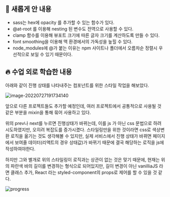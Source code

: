 ## 🌱 새롭게 안 내용

- sass는 hex에 opacity 를 추가할 수 있는 함수가 있다.
- @at-root 를 이용해 nesting 된 변수도 전역으로 사용할 수 있다.
- clamp 함수를 이용해 뷰포트 크기에 따른 글자 크기를 계산하도록 만들 수 있다.
- font smoothing을 이용해 맥 환경에서의 가독성을 높힐 수 있다.
- node_modules에 @가 붙는 이유는 npm 사이트나 폴더에서 오름차순 정렬시 우선적으로 보일 수 있기 때문이다.



## 🔥 수업 외로 학습한 내용

아래와 같이 진행 상태를 나타내주는 컴포넌트를 위한 스타일 작업을 해보았다.

![image-20220727191734140](https://tva1.sinaimg.cn/large/e6c9d24egy1h4lnjsfzuzj20pa0a6jrk.jpg)

앞으로 다른 프로젝트들도 추가할 예정인데, 여러 프로젝트에서 공통적으로 사용될 것 같은 부분을 mixin을 통해 묶어 사용하고 있다.

위의 prev나 next를 누르면 진행상태가 바뀌는데, 이를 js 가 아닌 css 문법으로 하려 시도하였지만, 오히려 복잡도를 증가시켰다. 스타일링만을 위한 것이라면 css로 색상변환 로직을 옮기는 것도 생각해볼 수 있지만, 실제 서비스에서 진행 상태가 바뀌면 페이지에서 보여줄 데이터(리액트의 경우 상태값)가 바뀌기 때문에 결국 해당하는 로직을 js에 작성하여야한다.

하지만 그와 별개로 위의 스타일링이 로직과는 상관이 없는 것은 맞기 때문에, 현재는 위의 파란색 바의 길이를 변경하는 형식으로 되어있지만, 길이 변경이 아닌 vanilliaJS 라면 클래스 추가, React 라는 styled-component의 props로 제어를 할 수 있을 것 같다.

![progress](https://media.giphy.com/media/cge9nG7e7wKWbMm9cY/giphy.gif)
